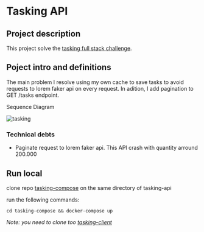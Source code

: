 # Tasking API 

## Project description
This project solve the [tasking full stack challenge](https://drive.google.com/file/d/1clquVvZzv_A-tJ-Y7HuHcj_RZPgKx5PG/view?usp=sharing).

## Poject intro and definitions

The main problem I resolve using my own cache to save tasks to avoid requests to lorem faker api on every request. In adition, I add pagination to GET /tasks endpoint. 

Sequence Diagram

![tasking](https://user-images.githubusercontent.com/7562704/142901262-885d4653-cc98-42a8-89b5-c802b61e5a32.png)

### Technical debts
- Paginate request to lorem faker api. This API crash with quantity arround 200.000




## Run local
    
clone repo [tasking-compose](https://github.com/NicolasLercari/tasking-compose) on the same directory of tasking-api

run the following commands: 

`cd tasking-compose && docker-compose up`

*Note: you need to clone too [tasking-client](https://github.com/NicolasLercari/tasking-client)*
